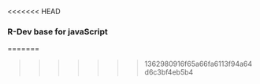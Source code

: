 <<<<<<< HEAD
### R-Dev base for javaScript
=======

>>>>>>> 1362980916f65a66fa6113f94a64d6c3bf4eb5b4
